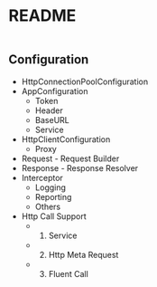 # README

```mermaid

```

## Configuration

- HttpConnectionPoolConfiguration
- AppConfiguration
  - Token
  - Header
  - BaseURL
  - Service
- HttpClientConfiguration
  - Proxy
- Request - Request Builder
- Response - Response Resolver
- Interceptor
  - Logging
  - Reporting
  - Others
- Http Call Support
  - 1. Service
  - 2. Http Meta Request
  - 3. Fluent Call